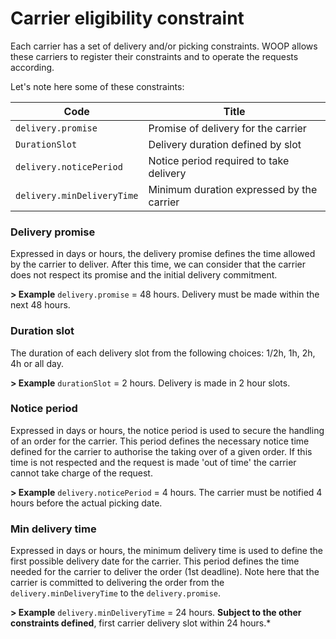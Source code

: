 # Carrier eligibility constraint 

Each carrier has a set of delivery and/or picking constraints. WOOP allows these carriers to register their constraints and to operate the requests according.

Let's note here some of these constraints: 

Code | Title
---------|----------
 `delivery.promise`| Promise of delivery for the carrier
 `DurationSlot`| Delivery duration defined by slot
 `delivery.noticePeriod`| Notice period required to take delivery
 `delivery.minDeliveryTime`| Minimum duration expressed by the carrier

### Delivery promise 

Expressed in days or hours, the delivery promise defines the time allowed by the carrier to deliver. After this time, we can consider that the carrier does not respect its promise and the initial delivery commitment. 

**> Example** `delivery.promise` = 48 hours. Delivery must be made within the next 48 hours.

### Duration slot 

The duration of each delivery slot from the following choices: 1/2h, 1h, 2h, 4h or all day. 

**> Example** `durationSlot` = 2 hours. Delivery is made in 2 hour slots.

### Notice period 

Expressed in days or hours, the notice period is used to secure the handling of an order for the carrier. This period defines the necessary notice time defined for the carrier to authorise the taking over of a given order. If this time is not respected and the request is made 'out of time' the carrier cannot take charge of the request. 

**> Example** `delivery.noticePeriod` = 4 hours. The carrier must be notified 4 hours before the actual picking date.

### Min delivery time 

Expressed in days or hours, the minimum delivery time is used to define the first possible delivery date for the carrier. This period defines the time needed for the carrier to deliver the order (1st deadline). Note here that the carrier is committed to delivering the order from the `delivery.minDeliveryTime` to the `delivery.promise`.

**> Example** `delivery.minDeliveryTime` = 24 hours. **Subject to the other constraints defined**, first carrier delivery slot within 24 hours.*
